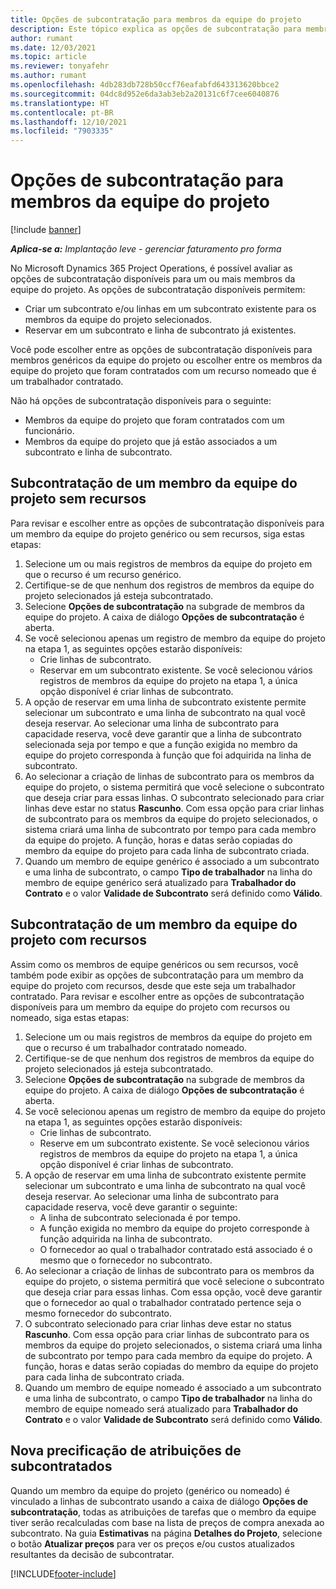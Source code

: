 ```yaml
---
title: Opções de subcontratação para membros da equipe do projeto
description: Este tópico explica as opções de subcontratação para membros da equipe do projeto no Microsoft Dynamics 365 Project Operations.
author: rumant
ms.date: 12/03/2021
ms.topic: article
ms.reviewer: tonyafehr
ms.author: rumant
ms.openlocfilehash: 4db283db728b50ccf76eafabfd643313620bbce2
ms.sourcegitcommit: 04dc8d952e6da3ab3eb2a20131c6f7cee6040876
ms.translationtype: HT
ms.contentlocale: pt-BR
ms.lasthandoff: 12/10/2021
ms.locfileid: "7903335"
---
```

# <a name="subcontracting-options-for-project-team-members"></a>Opções de subcontratação para membros da equipe do projeto

[!include [banner](../../includes/dataverse-preview.md)]

_**Aplica-se a:** Implantação leve - gerenciar faturamento pro forma_

No Microsoft Dynamics 365 Project Operations, é possível avaliar as opções de subcontratação disponíveis para um ou mais membros da equipe do projeto. As opções de subcontratação disponíveis permitem:

- Criar um subcontrato e/ou linhas em um subcontrato existente para os membros da equipe do projeto selecionados. 
- Reservar em um subcontrato e linha de subcontrato já existentes. 

Você pode escolher entre as opções de subcontratação disponíveis para membros genéricos da equipe do projeto ou escolher entre os membros da equipe do projeto que foram contratados com um recurso nomeado que é um trabalhador contratado. 

Não há opções de subcontratação disponíveis para o seguinte:

- Membros da equipe do projeto que foram contratados com um funcionário. 
- Membros da equipe do projeto que já estão associados a um subcontrato e linha de subcontrato. 

## <a name="subcontracting-an-unstaffed-project-team-member"></a>Subcontratação de um membro da equipe do projeto sem recursos

Para revisar e escolher entre as opções de subcontratação disponíveis para um membro da equipe do projeto genérico ou sem recursos, siga estas etapas:

1. Selecione um ou mais registros de membros da equipe do projeto em que o recurso é um recurso genérico.
2. Certifique-se de que nenhum dos registros de membros da equipe do projeto selecionados já esteja subcontratado. 
3. Selecione **Opções de subcontratação** na subgrade de membros da equipe do projeto. A caixa de diálogo **Opções de subcontratação** é aberta. 
4. Se você selecionou apenas um registro de membro da equipe do projeto na etapa 1, as seguintes opções estarão disponíveis:
    - Crie linhas de subcontrato. 
    - Reservar em um subcontrato existente. Se você selecionou vários registros de membros da equipe do projeto na etapa 1, a única opção disponível é criar linhas de subcontrato.
5. A opção de reservar em uma linha de subcontrato existente permite selecionar um subcontrato e uma linha de subcontrato na qual você deseja reservar. Ao selecionar uma linha de subcontrato para capacidade reserva, você deve garantir que a linha de subcontrato selecionada seja por tempo e que a função exigida no membro da equipe do projeto corresponda à função que foi adquirida na linha de subcontrato.
6. Ao selecionar a criação de linhas de subcontrato para os membros da equipe do projeto, o sistema permitirá que você selecione o subcontrato que deseja criar para essas linhas. O subcontrato selecionado para criar linhas deve estar no status **Rascunho**. Com essa opção para criar linhas de subcontrato para os membros da equipe do projeto selecionados, o sistema criará uma linha de subcontrato por tempo para cada membro da equipe do projeto. A função, horas e datas serão copiadas do membro da equipe do projeto para cada linha de subcontrato criada. 
7. Quando um membro de equipe genérico é associado a um subcontrato e uma linha de subcontrato, o campo **Tipo de trabalhador** na linha do membro de equipe genérico será atualizado para **Trabalhador do Contrato** e o valor **Validade de Subcontrato** será definido como **Válido**.

## <a name="subcontracting-a-staffed-project-team-member"></a>Subcontratação de um membro da equipe do projeto com recursos

Assim como os membros de equipe genéricos ou sem recursos, você também pode exibir as opções de subcontratação para um membro da equipe do projeto com recursos, desde que este seja um trabalhador contratado. Para revisar e escolher entre as opções de subcontratação disponíveis para um membro da equipe do projeto com recursos ou nomeado, siga estas etapas:

1. Selecione um ou mais registros de membros da equipe do projeto em que o recurso é um trabalhador contratado nomeado.
2. Certifique-se de que nenhum dos registros de membros da equipe do projeto selecionados já esteja subcontratado. 
3. Selecione **Opções de subcontratação** na subgrade de membros da equipe do projeto. A caixa de diálogo **Opções de subcontratação** é aberta. 
4. Se você selecionou apenas um registro de membro da equipe do projeto na etapa 1, as seguintes opções estarão disponíveis:
      - Crie linhas de subcontrato.
      - Reserve em um subcontrato existente.
  Se você selecionou vários registros de membros da equipe do projeto na etapa 1, a única opção disponível é criar linhas de subcontrato.
5. A opção de reservar em uma linha de subcontrato existente permite selecionar um subcontrato e uma linha de subcontrato na qual você deseja reservar. Ao selecionar uma linha de subcontrato para capacidade reserva, você deve garantir o seguinte:
      - A linha de subcontrato selecionada é por tempo. 
      - A função exigida no membro da equipe do projeto corresponde à função adquirida na linha de subcontrato. 
      - O fornecedor ao qual o trabalhador contratado está associado é o mesmo que o fornecedor no subcontrato.
6. Ao selecionar a criação de linhas de subcontrato para os membros da equipe do projeto, o sistema permitirá que você selecione o subcontrato que deseja criar para essas linhas. Com essa opção, você deve garantir que o fornecedor ao qual o trabalhador contratado pertence seja o mesmo fornecedor do subcontrato. 
7. O subcontrato selecionado para criar linhas deve estar no status **Rascunho**. Com essa opção para criar linhas de subcontrato para os membros da equipe do projeto selecionados, o sistema criará uma linha de subcontrato por tempo para cada membro da equipe do projeto. A função, horas e datas serão copiadas do membro da equipe do projeto para cada linha de subcontrato criada.  
8. Quando um membro de equipe nomeado é associado a um subcontrato e uma linha de subcontrato, o campo **Tipo de trabalhador** na linha do membro de equipe nomeado será atualizado para **Trabalhador do Contrato** e o valor **Validade de Subcontrato** será definido como **Válido**.

## <a name="re-costing-subcontractor-assignments"></a>Nova precificação de atribuições de subcontratados

Quando um membro da equipe do projeto (genérico ou nomeado) é vinculado a linhas de subcontrato usando a caixa de diálogo **Opções de subcontratação**, todas as atribuições de tarefas que o membro da equipe tiver serão recalculadas com base na lista de preços de compra anexada ao subcontrato. Na guia **Estimativas** na página **Detalhes do Projeto**, selecione o botão **Atualizar preços** para ver os preços e/ou custos atualizados resultantes da decisão de subcontratar.

[!INCLUDE[footer-include](../../includes/footer-banner.md)]
